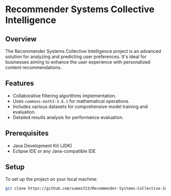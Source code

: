 # Recommender Systems Collective Intelligence

## Overview
The Recommender Systems Collective Intelligence project is an advanced solution for analyzing and predicting user preferences. It's ideal for businesses aiming to enhance the user experience with personalized content recommendations.

## Features
- Collaborative filtering algorithms implementation.
- Uses `commons-math3-3.6.1` for mathematical operations.
- Includes various datasets for comprehensive model training and evaluation.
- Detailed results analysis for performance evaluation.

## Prerequisites
- Java Development Kit (JDK)
- Eclipse IDE or any Java-compatible IDE

## Setup
To set up the project on your local machine:
```bash
git clone https://github.com/suman723/Recommender-Systems-Collective-Intelligence-.git
